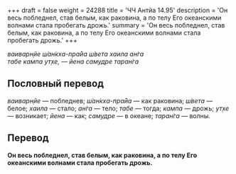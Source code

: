 +++
draft = false
weight = 24288
title = 'ЧЧ Антйа 14.95'
description = 'Он весь побледнел, став белым, как раковина, а по телу Его океанскими волнами стала пробегать дрожь.'
summary = 'Он весь побледнел, став белым, как раковина, а по телу Его океанскими волнами стала пробегать дрожь.'
+++

_ваиварн̣йе ш́ан̇кха-пра̄йа ш́вета хаила ан̇га  
табе кампа ут̣хе, — йена самудре таран̇га_

## Пословный перевод

_ваиварн̣йе_ — побледнев; _ш́ан̇кха_\-_пра̄йа_ — как раковина; _ш́вета_ — белое; _хаила_ — стало; _ан̇га_ — тело; _табе_ — тогда; _кампа_ — дрожь; _ут̣хе_ — возникает; _йена_ — как; _самудре_ — в океане; _таран̇га_ — волны.

## Перевод

**Он весь побледнел, став белым, как раковина, а по телу Его океанскими волнами стала пробегать дрожь.**
